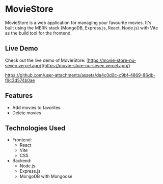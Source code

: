 # MovieStore

MovieStore is a web application for managing your favourite movies. It's built using the MERN stack (MongoDB, Express.js, React, Node.js) with Vite as the build tool for the frontend.

## Live Demo

Check out the live demo of MovieStore: [https://movie-store-nu-seven.vercel.app/](https://movie-store-nu-seven.vercel.app/)


https://github.com/user-attachments/assets/da4c0d0c-c9bf-4869-86db-f9c3d574b0ae


## Features

- Add movies to favorites
- Delete movies

## Technologies Used

- Frontend:
  - React
  - Vite
  - CSS
- Backend:
  - Node.js
  - Express.js
  - MongoDB with Mongoose
